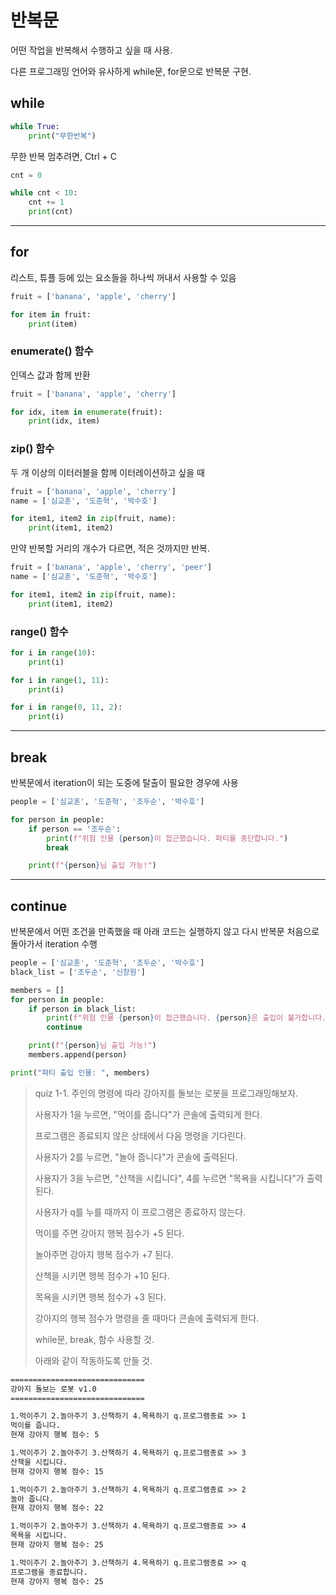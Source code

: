 # 반복문

어떤 작업을 반복해서 수행하고 싶을 때 사용.

다른 프로그래밍 언어와 유사하게 while문, for문으로 반복문 구현.

## while

```python
while True:
    print("무한반복")
```

무한 반복 멈추려면, Ctrl + C

```python
cnt = 0

while cnt < 10:
    cnt += 1
    print(cnt)
```

---

## for

리스트, 튜플 등에 있는 요소들을 하나씩 꺼내서 사용할 수 있음

```python
fruit = ['banana', 'apple', 'cherry']

for item in fruit:
    print(item)
```

### enumerate() 함수

인덱스 값과 함께 반환

```python
fruit = ['banana', 'apple', 'cherry']

for idx, item in enumerate(fruit):
    print(idx, item)
```

### zip() 함수

두 개 이상의 이터러블을 함께 이터레이션하고 싶을 때

```python
fruit = ['banana', 'apple', 'cherry']
name = ['심교훈', '도준혁', '박수호']

for item1, item2 in zip(fruit, name):
    print(item1, item2)
```

만약 반복할 거리의 개수가 다르면, 적은 것까지만 반복.

```python
fruit = ['banana', 'apple', 'cherry', 'peer']
name = ['심교훈', '도준혁', '박수호']

for item1, item2 in zip(fruit, name):
    print(item1, item2)
```

### range() 함수

```python
for i in range(10):
    print(i)

for i in range(1, 11):
    print(i)

for i in range(0, 11, 2):
    print(i)
```

---

## break

반복문에서 iteration이 되는 도중에 탈출이 필요한 경우에 사용

```python
people = ['심교훈', '도준혁', '조두순', '박수호']

for person in people:
    if person == '조두순':
        print(f"위험 인물 {person}이 접근했습니다. 파티를 중단합니다.") 
        break    

    print(f"{person}님 출입 가능!")
```

---

## continue

반복문에서 어떤 조건을 만족했을 때 아래 코드는 실행하지 않고 다시 반복문 처음으로 돌아가서 iteration 수행

```python
people = ['심교훈', '도준혁', '조두순', '박수호']
black_list = ['조두순', '신창원']

members = []
for person in people:
    if person in black_list:
        print(f"위험 인물 {person}이 접근했습니다. {person}은 출입이 불가합니다.") 
        continue

    print(f"{person}님 출입 가능!")
    members.append(person)

print("파티 출입 인물: ", members)
```

> quiz 1-1. 주인의 명령에 따라 강아지를 돌보는 로봇을 프로그래밍해보자.
>
> 사용자가 1을 누르면, "먹이를 줍니다"가 콘솔에 출력되게 한다.
>
> 프로그램은 종료되지 않은 상태에서 다음 명령을 기다린다.
>
> 사용자가 2를 누르면, "놀아 줍니다"가 콘솔에 출력된다.
>
> 사용자가 3을 누르면, "산책을 시킵니다", 4를 누르면 "목욕을 시킵니다"가 출력된다.
>
> 사용자가 q를 누를 때까지 이 프로그램은 종료하지 않는다.
>
> 먹이를 주면 강아지 행복 점수가 +5 된다.
>
> 놀아주면 강아지 행복 점수가 +7 된다.
>
> 산책을 시키면 행복 점수가 +10 된다.
>
> 목욕을 시키면 행복 점수가 +3 된다.
>
> 강아지의 행복 점수가 명령을 줄 때마다 콘솔에 출력되게 한다.
>
> while문, break, 함수 사용할 것.
>
> 아래와 같이 작동하도록 만들 것.

```txt
==============================
강아지 돌보는 로봇 v1.0
==============================

1.먹이주기 2.놀아주기 3.산책하기 4.목욕하기 q.프로그램종료 >> 1
먹이를 줍니다.
현재 강아지 행복 점수: 5

1.먹이주기 2.놀아주기 3.산책하기 4.목욕하기 q.프로그램종료 >> 3
산책을 시킵니다.
현재 강아지 행복 점수: 15

1.먹이주기 2.놀아주기 3.산책하기 4.목욕하기 q.프로그램종료 >> 2
놀아 줍니다.
현재 강아지 행복 점수: 22

1.먹이주기 2.놀아주기 3.산책하기 4.목욕하기 q.프로그램종료 >> 4
목욕을 시킵니다.
현재 강아지 행복 점수: 25

1.먹이주기 2.놀아주기 3.산책하기 4.목욕하기 q.프로그램종료 >> q
프로그램을 종료합니다.
현재 강아지 행복 점수: 25
```
